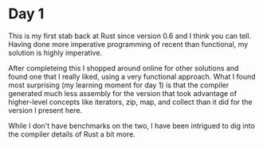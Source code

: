 # Day 1

This is my first stab back at Rust since version 0.6 and I think you can tell. Having
done more imperative programming of recent than functional, my solution is highly imperative.

After completeing this I shopped around online for other solutions and found one that I
really liked, using a very functional approach. What I found most surprising (my learning moment
for day 1) is that the compiler generated much less assembly for the version that took advantage
of higher-level concepts like iterators, zip, map, and collect than it did for the version I
present here. 

While I don't have benchmarks on the two, I have been intrigued to dig into the compiler details
of Rust a bit more.